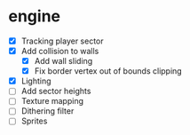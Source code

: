 # engine

- [X] Tracking player sector
- [X] Add collision to walls
    - [X] Add wall sliding
    - [X] Fix border vertex out of bounds clipping
- [X] Lighting
- [ ] Add sector heights
- [ ] Texture mapping
- [ ] Dithering filter
- [ ] Sprites